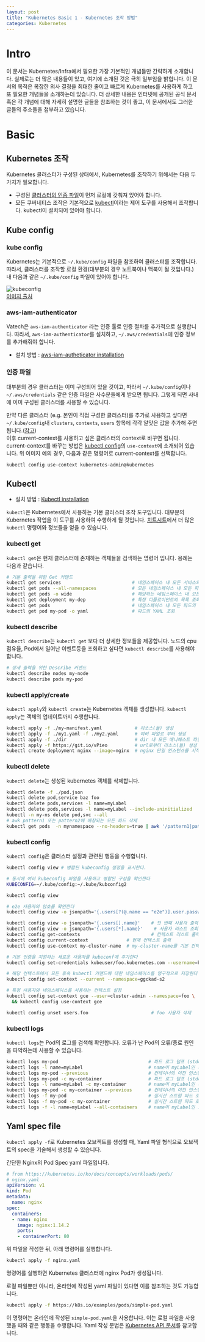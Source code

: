 ```yaml
---
layout: post
title: "Kubernetes Basic 1 - Kubernetes 조작 방법"
categories: Kubernetes
---
```

# Intro

이 문서는 Kubernetes/Infra에서 필요한 가장 기본적인 개념들만 간략하게 소개합니다. 실제로는 더 많은 내용들이 있고, 여기에 소개된 것은 극히 일부임을 밝힙니다. 이 문서의 목적은 복잡한 의사 결정을 최대한 줄이고 빠르게 Kubernetes를 사용하게 하고 또 필요한 개념들을 소개하는데 있습니다. 더 상세한 내용은 인터넷에 공개된 공식 문서 혹은 각 개념에 대해 자세히 설명한 글들을 참조하는 것이 좋고, 이 문서에서도 그러한 글들의 주소들을 첨부하고 있습니다.

# Basic

## Kubernetes 조작

Kubernetes 클러스터가 구성된 상태에서, Kubernetes를 조작하기 위해서는 다음 두 가지가 필요합니다.

- 구성된 [클러스터의 인증 파일](##Kube-config)이 먼저 로컬에 갖춰져 있어야 합니다.
- 모든 쿠버네티스 조작은 기본적으로 [kubectl](##kubectl)이라는 제어 도구를 사용해서 조작합니다. kubectl이 설치되어 있어야 합니다.  

## Kube config

### kube config

Kubernetes는 기본적으로 `~/.kube/config` 파일을 참조하여 클러스터를 조작합니다. 따라서, 클러스터를 조작할 로컬 환경(대부분의 경우 노트북이나 맥북이 될 것입니다.)내 다음과 같은 `~/.kube/config` 파일이 있어야 합니다.

![kubeconfig](./assets/kubeconfig.png)  
[이미지 출처](https://freedeveloper.tistory.com/425)

### aws-iam-authenticator

Vatech은 `aws-iam-authenticator` 라는 인증 툴로 인증 절차를 추가적으로 실행합니다. 따라서, `aws-iam-authenticator`를 설치하고, `~/.aws/credentials`에 인증 정보를 추가해줘야 합니다.

- 설치 방법 : [aws-iam-autheticator installation](https://docs.aws.amazon.com/ko_kr/eks/latest/userguide/install-aws-iam-authenticator.html)

### 인증 파일

대부분의 경우 클러스터는 이미 구성되어 있을 것이고, 따라서 `~/.kube/config`이나 `~/.aws/credentials` 같은 인증 파일은 사수분들에게 받으면 됩니다. 그렇게 되면 사내에 이미 구성된 클러스터를 사용할 수 있습니다.

만약 다른 클러스터 (e.g. 본인이 직접 구성한 클러스터)를 추가로 사용하고 싶다면 `~/.kube/config`내 `clusters`, `contexts`, `users` 항목에 각각 알맞은 값을 추가해 주면 됩니다.([참고](https://kubernetes.io/ko/docs/tasks/access-application-cluster/configure-access-multiple-clusters/))  
이후 current-context를 사용하고 싶은 클러스터의 context로 바꾸면 됩니다. current-context를 바꾸는 방법은 [kubectl config](###kubectl-config)의 `use-context`에 소개되어 있습니다. 위 이미지 예의 경우, 다음과 같은 명령어로 current-context를 선택합니다.

```bash
kubectl config use-context kubernetes-admin@kubernetes
```

## Kubectl

- 설치 방법 : [Kubectl installation](https://kubernetes.io/ko/docs/tasks/tools/)

`kubectl`은 Kubernetes에서 사용하는 기본 클러스터 조작 도구입니다. 대부분의 Kubernetes 작업을 이 도구를 사용하여 수행하게 될 것입니다. [치트시트](https://kubernetes.io/ko/docs/reference/kubectl/cheatsheet/)에서 더 많은 `kubectl` 명령어와 정보들을 얻을 수 있습니다.

### kubectl get

`kubectl get`은 현재 클러스터에 존재하는 객체들을 검색하는 명령어 입니다. 용례는 다음과 같습니다.

```bash
# 기본 출력을 위한 Get 커맨드
kubectl get services                          # 네임스페이스 내 모든 서비스의 목록 조회
kubectl get pods --all-namespaces             # 모든 네임스페이스 내 모든 파드의 목록 조회
kubectl get pods -o wide                      # 해당하는 네임스페이스 내 모든 파드의 상세 목록 조회
kubectl get deployment my-dep                 # 특정 디플로이먼트의 목록 조회
kubectl get pods                              # 네임스페이스 내 모든 파드의 목록 조회
kubectl get pod my-pod -o yaml                # 파드의 YAML 조회  
```

### kubectl describe

`kubectl describe`는 `kubectl get` 보다 더 상세한 정보들을 제공합니다. 노드의 cpu 점유율, Pod에서 일어난 이벤트등을 조회하고 싶다면 `kubectl describe`를 사용해야 합니다.

```bash
# 상세 출력을 위한 Describe 커맨드
kubectl describe nodes my-node
kubectl describe pods my-pod
```

### kubectl apply/create

`kubectl apply`와 `kubectl create`는 Kubernetes 객체를 생성합니다. `kubectl apply`는 객체의 업데이트까지 수행합니다.

~~~bash
kubectl apply -f ./my-manifest.yaml            # 리소스(들) 생성
kubectl apply -f ./my1.yaml -f ./my2.yaml      # 여러 파일로 부터 생성
kubectl apply -f ./dir                         # dir 내 모든 매니페스트 파일에서 리소스(들) 생성
kubectl apply -f https://git.io/vPieo          # url로부터 리소스(들) 생성
kubectl create deployment nginx --image=nginx  # nginx 단일 인스턴스를 시작
~~~

### kubectl delete

`kubectl delete`는 생성된 kubernetes 객체를 삭제합니다.

~~~bash
kubectl delete -f ./pod.json                                              # pod.json에 지정된 유형 및 이름을 사용하여 파드 삭제
kubectl delete pod,service baz foo                                        # "baz", "foo"와 동일한 이름을 가진 파드와 서비스 삭제
kubectl delete pods,services -l name=myLabel                              # name=myLabel 라벨을 가진 파드와 서비스 삭제
kubectl delete pods,services -l name=myLabel --include-uninitialized      # 초기화되지 않은 것을 포함하여, name=myLabel 라벨을 가진 파드와 서비스 삭제
kubectl -n my-ns delete pod,svc --all                                      # 초기화되지 않은 것을 포함하여, my-ns 네임스페이스 내 모든 파드와 서비스 삭제
# awk pattern1 또는 pattern2에 매칭되는 모든 파드 삭제
kubectl get pods  -n mynamespace --no-headers=true | awk '/pattern1|pattern2/{print $1}' | xargs  kubectl delete -n mynamespace pod
~~~

### kubectl config

`kubectl config`은 클러스터 설정과 관련된 행동을 수행합니다.

```bash
kubectl config view # 병합된 kubeconfig 설정을 표시한다.

# 동시에 여러 kubeconfig 파일을 사용하고 병합된 구성을 확인한다
KUBECONFIG=~/.kube/config:~/.kube/kubconfig2

kubectl config view

# e2e 사용자의 암호를 확인한다
kubectl config view -o jsonpath='{.users[?(@.name == "e2e")].user.password}'

kubectl config view -o jsonpath='{.users[].name}'    # 첫 번째 사용자 출력
kubectl config view -o jsonpath='{.users[*].name}'    # 사용자 리스트 조회
kubectl config get-contexts                          # 컨텍스트 리스트 출력
kubectl config current-context              # 현재 컨텍스트 출력
kubectl config use-context my-cluster-name  # my-cluster-name를 기본 컨텍스트로 설정

# 기본 인증을 지원하는 새로운 사용자를 kubeconf에 추가한다
kubectl config set-credentials kubeuser/foo.kubernetes.com --username=kubeuser --password=kubepassword

# 해당 컨텍스트에서 모든 후속 kubectl 커맨드에 대한 네임스페이스를 영구적으로 저장한다
kubectl config set-context --current --namespace=ggckad-s2

# 특정 사용자와 네임스페이스를 사용하는 컨텍스트 설정
kubectl config set-context gce --user=cluster-admin --namespace=foo \
  && kubectl config use-context gce

kubectl config unset users.foo                       # foo 사용자 삭제
```

### kubectl logs

`kubectl logs`는 Pod의 로그를 검색해 확인합니다. 오류가 난 Pod의 오류/종료 원인을 파악하는데 사용할 수 있습니다.

```bash
kubectl logs my-pod                                 # 파드 로그 덤프 (stdout)
kubectl logs -l name=myLabel                        # name이 myLabel인 파드 로그 덤프 (stdout)
kubectl logs my-pod --previous                      # 컨테이너의 이전 인스턴스 생성에 대한 파드 로그 덤프 (stdout)
kubectl logs my-pod -c my-container                 # 파드 로그 덤프 (stdout, 멀티-컨테이너 경우)
kubectl logs -l name=myLabel -c my-container        # name이 myLabel인 파드 로그 덤프 (stdout)
kubectl logs my-pod -c my-container --previous      # 컨테이너의 이전 인스턴스 생성에 대한 파드 로그 덤프 (stdout, 멀티-컨테이너 경우)
kubectl logs -f my-pod                              # 실시간 스트림 파드 로그(stdout)
kubectl logs -f my-pod -c my-container              # 실시간 스트림 파드 로그(stdout, 멀티-컨테이너 경우)
kubectl logs -f -l name=myLabel --all-containers    # name이 myLabel인 모든 파드의 로그 스트리밍 (stdout)
```

## Yaml spec file

`kubectl apply -f`로 Kubernetes 오브젝트를 생성할 때, Yaml 파일 형식으로 오브젝트의 spec을 기술해서 생성할 수 있습니다.

간단한 Nginx의 Pod Spec yaml 파일입니다.

```yaml
# from https://kubernetes.io/ko/docs/concepts/workloads/pods/
# nginx.yaml
apiVersion: v1
kind: Pod
metadata:
  name: nginx
spec:
  containers:
  - name: nginx
    image: nginx:1.14.2
    ports:
    - containerPort: 80
```

위 파일을 작성한 뒤, 아래 명령어를 실행합니다.

```bash
kubectl apply -f nginx.yaml
```

명령어를 실행하면 Kubernetes 클러스터에 nginx Pod가 생성됩니다.

로컬 파일뿐만 아니라, 온라인에 작성된 yaml 파일이 있다면 이를 참조하는 것도 가능합니다.

```bash
kubectl apply -f https://k8s.io/examples/pods/simple-pod.yaml
```

이 명령어는 온라인에 작성된 `simple-pod.yaml`을 사용합니다. 이는 로컬 파일을 사용했을 때와 같은 행동을 수행합니다.
Yaml 작성 문법은 [Kubernetes API 문서](https://kubernetes.io/docs/reference/generated/kubernetes-api/v1.23/)를 참고합니다.